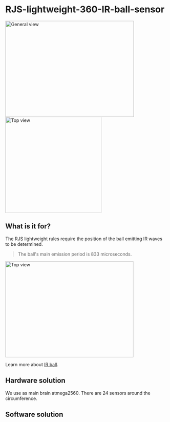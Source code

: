 # RJS-lightweight-360-IR-ball-sensor

<img width="401" height="300" alt="General view" src="https://github.com/user-attachments/assets/930d4bf8-b608-4607-9177-4990a8d32c3b" />
<img width="300" height="300" alt="Top view" src="https://github.com/user-attachments/assets/790fdb9e-d7a9-49ff-a266-bea45dbccb4f" />


## What is it for?

The RJS lightweight rules require the position of the ball emitting IR waves to be determined. 
>The ball's main emission period is 833 microseconds.

<img width="400" height="300" alt="Top view" src="https://github.com/robocup-junior/ir-golf-ball/blob/main/img%2FIR_ball_modulation.png" />

Learn more about [IR ball](https://github.com/robocup-junior/ir-golf-ball).
## Hardware solution
We use as main brain atmega2560. There are 24 sensors around the circumference.

## Software solution
